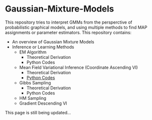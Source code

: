 # Gaussian-Mixture-Models

This repository tries to interpret GMMs from the persperctive of probabilistic graphical models, and using multiple methods to find MAP assignments or parameter estimators.
This repository contains:

- An overview of Gaussian Mixture Models
- Inference or Learning Methods
  - EM Algorithm
    - Theoretical Derivation
    - Python Codes
  - Mean Field Variational Inference (Coordinate Ascending VI)
    - Theoretical Derivation
    - [Python Codes](https://www.runoob.com)
  - Gibbs Sampling
    - Theoretical Derivation
    - Python Codes
  - HM Sampling
  - Gradient Descending VI
  
  
  
    


This page is still being updated...
